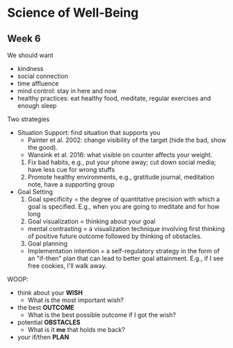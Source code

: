 # Science of Well-Being
## Week 6

We should want
  * kindness
  * social connection
  * time affluence
  * mind control: stay in here and now
  * healthy practices: eat healthy food, meditate, regular exercises and enough sleep

Two strategies 
  * Situation Support: find situation that supports you
    * Painter et al. 2002: change visibility of the target (hide the bad, show the good).
    * Wansink et al. 2016: what visible on counter affects your weight.
    1. Fix bad habits, e.g., put your phone away; cut down social media; have less cue for wrong stuffs
    2. Promote healthy environments, e.g., gratitude journal, meditation note, have a supporting group
  * Goal Setting
    1. Goal specificity = the degree of quantitative precision with which a goal is specified. E.g., when you are going to meditate and for how long
    2. Goal visualization = thinking about your goal
      * mental contrasting = a visualization technique involving first thinking of positive future outcome followed by thinking of obstacles.
    3. Goal planning
      * Implementation intention = a self-regulatory strategy in the form of an "if-then" plan that can lead to better goal attainment. E.g., if I see free cookies, I'll walk away.
    
WOOP:
  * think about your **WISH**
    * What is the most important wish?
  * the best **OUTCOME**
    * What is the best possible outcome if I got the wish?
  * potential **OBSTACLES**
    * What is it **me** that holds me back?
  * your if/then **PLAN**
   
      
    
